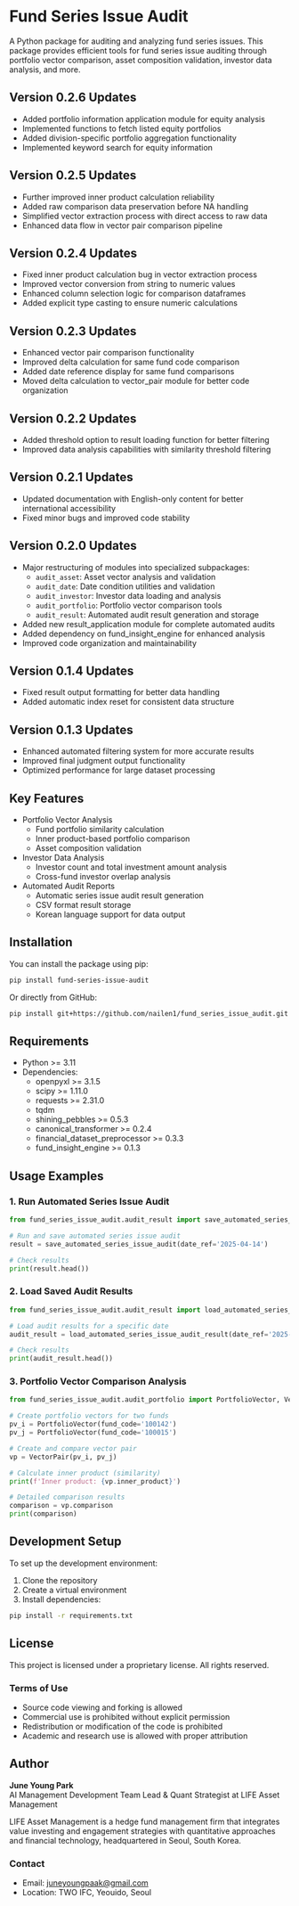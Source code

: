 # Fund Series Issue Audit

A Python package for auditing and analyzing fund series issues. This package provides efficient tools for fund series issue auditing through portfolio vector comparison, asset composition validation, investor data analysis, and more.

## Version 0.2.6 Updates

- Added portfolio information application module for equity analysis
- Implemented functions to fetch listed equity portfolios
- Added division-specific portfolio aggregation functionality
- Implemented keyword search for equity information

## Version 0.2.5 Updates

- Further improved inner product calculation reliability
- Added raw comparison data preservation before NA handling
- Simplified vector extraction process with direct access to raw data
- Enhanced data flow in vector pair comparison pipeline

## Version 0.2.4 Updates

- Fixed inner product calculation bug in vector extraction process
- Improved vector conversion from string to numeric values
- Enhanced column selection logic for comparison dataframes
- Added explicit type casting to ensure numeric calculations

## Version 0.2.3 Updates

- Enhanced vector pair comparison functionality
- Improved delta calculation for same fund code comparison
- Added date reference display for same fund comparisons
- Moved delta calculation to vector_pair module for better code organization

## Version 0.2.2 Updates

- Added threshold option to result loading function for better filtering
- Improved data analysis capabilities with similarity threshold filtering

## Version 0.2.1 Updates

- Updated documentation with English-only content for better international accessibility
- Fixed minor bugs and improved code stability

## Version 0.2.0 Updates

- Major restructuring of modules into specialized subpackages:
  - `audit_asset`: Asset vector analysis and validation
  - `audit_date`: Date condition utilities and validation
  - `audit_investor`: Investor data loading and analysis
  - `audit_portfolio`: Portfolio vector comparison tools
  - `audit_result`: Automated audit result generation and storage
- Added new result_application module for complete automated audits
- Added dependency on fund_insight_engine for enhanced analysis
- Improved code organization and maintainability

## Version 0.1.4 Updates

- Fixed result output formatting for better data handling
- Added automatic index reset for consistent data structure

## Version 0.1.3 Updates

- Enhanced automated filtering system for more accurate results
- Improved final judgment output functionality
- Optimized performance for large dataset processing

## Key Features

- Portfolio Vector Analysis
  - Fund portfolio similarity calculation
  - Inner product-based portfolio comparison
  - Asset composition validation
- Investor Data Analysis
  - Investor count and total investment amount analysis
  - Cross-fund investor overlap analysis
- Automated Audit Reports
  - Automatic series issue audit result generation
  - CSV format result storage
  - Korean language support for data output

## Installation

You can install the package using pip:

```bash
pip install fund-series-issue-audit
```

Or directly from GitHub:

```bash
pip install git+https://github.com/nailen1/fund_series_issue_audit.git
```

## Requirements

- Python >= 3.11
- Dependencies:
  - openpyxl >= 3.1.5
  - scipy >= 1.11.0
  - requests >= 2.31.0
  - tqdm
  - shining_pebbles >= 0.5.3
  - canonical_transformer >= 0.2.4
  - financial_dataset_preprocessor >= 0.3.3
  - fund_insight_engine >= 0.1.3

## Usage Examples

### 1. Run Automated Series Issue Audit

```python
from fund_series_issue_audit.audit_result import save_automated_series_issue_audit

# Run and save automated series issue audit
result = save_automated_series_issue_audit(date_ref='2025-04-14')

# Check results
print(result.head())
```

### 2. Load Saved Audit Results

```python
from fund_series_issue_audit.audit_result import load_automated_series_issue_audit_result

# Load audit results for a specific date
audit_result = load_automated_series_issue_audit_result(date_ref='2025-04-14')

# Check results
print(audit_result.head())
```

### 3. Portfolio Vector Comparison Analysis

```python
from fund_series_issue_audit.audit_portfolio import PortfolioVector, VectorPair

# Create portfolio vectors for two funds
pv_i = PortfolioVector(fund_code='100142')
pv_j = PortfolioVector(fund_code='100015')

# Create and compare vector pair
vp = VectorPair(pv_i, pv_j)

# Calculate inner product (similarity)
print(f'Inner product: {vp.inner_product}')

# Detailed comparison results
comparison = vp.comparison
print(comparison)
```

## Development Setup

To set up the development environment:

1. Clone the repository
2. Create a virtual environment
3. Install dependencies:

```bash
pip install -r requirements.txt
```

## License

This project is licensed under a proprietary license. All rights reserved.

### Terms of Use

- Source code viewing and forking is allowed
- Commercial use is prohibited without explicit permission
- Redistribution or modification of the code is prohibited
- Academic and research use is allowed with proper attribution

## Author

**June Young Park**  
AI Management Development Team Lead & Quant Strategist at LIFE Asset Management

LIFE Asset Management is a hedge fund management firm that integrates value investing and engagement strategies with quantitative approaches and financial technology, headquartered in Seoul, South Korea.

### Contact

- Email: juneyoungpaak@gmail.com
- Location: TWO IFC, Yeouido, Seoul
